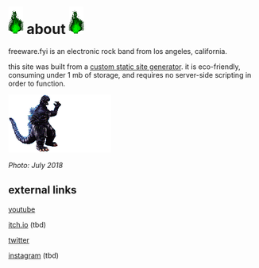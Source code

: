 # ![green_flame](../media/green_flame.gif) about ![green_flame](../media/green_flame.gif)

freeware.fyi is an electronic rock band from los angeles, california.

this site was built from a [custom static site generator](https://github.com/plungepool/freeware-dot-fyi). it is eco-friendly, consuming under 1 mb of storage, and requires no server-side scripting in order to function.

![godzilla0073.gif](../media/godzilla0073.gif)

*Photo: July 2018*

## external links

[youtube](https://www.youtube.com/@freeware_fyi)

[itch.io]() (tbd)

[twitter](https://twitter.com/freeware_fyi)

[instagram]() (tbd)